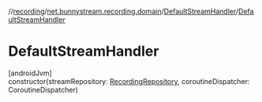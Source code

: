 //[recording](../../../index.md)/[net.bunnystream.recording.domain](../index.md)/[DefaultStreamHandler](index.md)/[DefaultStreamHandler](-default-stream-handler.md)

# DefaultStreamHandler

[androidJvm]\
constructor(streamRepository: [RecordingRepository](../-recording-repository/index.md), coroutineDispatcher: CoroutineDispatcher)
